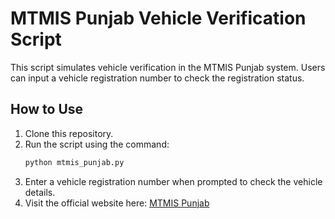 # MTMIS Punjab Vehicle Verification Script

This script simulates vehicle verification in the MTMIS Punjab system. Users can input a vehicle registration number to check the registration status.

## How to Use

1. Clone this repository.
2. Run the script using the command:
   ```bash
   python mtmis_punjab.py
3. Enter a vehicle registration number when prompted to check the vehicle details.
4. Visit the official website here: [MTMIS Punjab](https://mtmispunjab.com.pk/)


 
